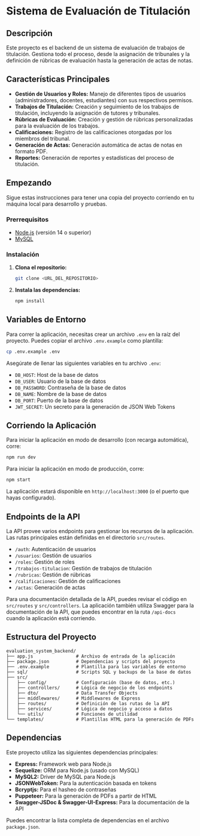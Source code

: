# Sistema de Evaluación de Titulación

## Descripción

Este proyecto es el backend de un sistema de evaluación de trabajos de titulación. Gestiona todo el proceso, desde la asignación de tribunales y la definición de rúbricas de evaluación hasta la generación de actas de notas.

## Características Principales

*   **Gestión de Usuarios y Roles:** Manejo de diferentes tipos de usuarios (administradores, docentes, estudiantes) con sus respectivos permisos.
*   **Trabajos de Titulación:** Creación y seguimiento de los trabajos de titulación, incluyendo la asignación de tutores y tribunales.
*   **Rúbricas de Evaluación:** Creación y gestión de rúbricas personalizadas para la evaluación de los trabajos.
*   **Calificaciones:** Registro de las calificaciones otorgadas por los miembros del tribunal.
*   **Generación de Actas:** Generación automática de actas de notas en formato PDF.
*   **Reportes:** Generación de reportes y estadísticas del proceso de titulación.

## Empezando

Sigue estas instrucciones para tener una copia del proyecto corriendo en tu máquina local para desarrollo y pruebas.

### Prerrequisitos

*   [Node.js](https://nodejs.org/) (versión 14 o superior)
*   [MySQL](https://www.mysql.com/)

### Instalación

1.  **Clona el repositorio:**
    ```bash
    git clone <URL_DEL_REPOSITORIO>
    ```
2.  **Instala las dependencias:**
    ```bash
    npm install
    ```

## Variables de Entorno

Para correr la aplicación, necesitas crear un archivo `.env` en la raíz del proyecto. Puedes copiar el archivo `.env.example` como plantilla:

```bash
cp .env.example .env
```

Asegúrate de llenar las siguientes variables en tu archivo `.env`:

*   `DB_HOST`: Host de la base de datos
*   `DB_USER`: Usuario de la base de datos
*   `DB_PASSWORD`: Contraseña de la base de datos
*   `DB_NAME`: Nombre de la base de datos
*   `DB_PORT`: Puerto de la base de datos
*   `JWT_SECRET`: Un secreto para la generación de JSON Web Tokens

## Corriendo la Aplicación

Para iniciar la aplicación en modo de desarrollo (con recarga automática), corre:

```bash
npm run dev
```

Para iniciar la aplicación en modo de producción, corre:

```bash
npm start
```

La aplicación estará disponible en `http://localhost:3000` (o el puerto que hayas configurado).

## Endpoints de la API

La API provee varios endpoints para gestionar los recursos de la aplicación. Las rutas principales están definidas en el directorio `src/routes`.

*   `/auth`: Autenticación de usuarios
*   `/usuarios`: Gestión de usuarios
*   `/roles`: Gestión de roles
*   `/trabajos-titulacion`: Gestión de trabajos de titulación
*   `/rubricas`: Gestión de rúbricas
*   `/calificaciones`: Gestión de calificaciones
*   `/actas`: Generación de actas

Para una documentación detallada de la API, puedes revisar el código en `src/routes` y `src/controllers`. La aplicación también utiliza Swagger para la documentación de la API, que puedes encontrar en la ruta `/api-docs` cuando la aplicación está corriendo.

## Estructura del Proyecto

```
evaluation_system_backend/
├── app.js                # Archivo de entrada de la aplicación
├── package.json          # Dependencias y scripts del proyecto
├── .env.example          # Plantilla para las variables de entorno
├── sql/                  # Scripts SQL y backups de la base de datos
├── src/
│   ├── config/           # Configuración (base de datos, etc.)
│   ├── controllers/      # Lógica de negocio de los endpoints
│   ├── dto/              # Data Transfer Objects
│   ├── middlewares/      # Middlewares de Express
│   ├── routes/           # Definición de las rutas de la API
│   ├── services/         # Lógica de negocio y acceso a datos
│   └── utils/            # Funciones de utilidad
└── templates/            # Plantillas HTML para la generación de PDFs
```

## Dependencias

Este proyecto utiliza las siguientes dependencias principales:

*   **Express:** Framework web para Node.js
*   **Sequelize:** ORM para Node.js (usado con MySQL)
*   **MySQL2:** Driver de MySQL para Node.js
*   **JSONWebToken:** Para la autenticación basada en tokens
*   **Bcryptjs:** Para el hasheo de contraseñas
*   **Puppeteer:** Para la generación de PDFs a partir de HTML
*   **Swagger-JSDoc & Swagger-UI-Express:** Para la documentación de la API

Puedes encontrar la lista completa de dependencias en el archivo `package.json`.